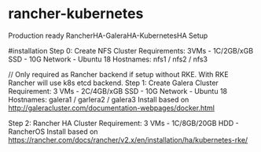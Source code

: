 # rancher-kubernetes
Production ready RancherHA-GaleraHA-KubernetesHA Setup


#installation
Step 0: Create NFS Cluster
Requirements: 3VMs - 1C/2GB/xGB SSD - 10G Network - Ubuntu 18
Hostnames: nfs1 / nfs2 / nfs3

// Only required as Rancher backend if setup without RKE. With RKE Rancher will use k8s etcd backend. 
Step 1: Create Galera Cluster 
Requirement: 3 VMs - 2C/4GB/xGB SSD - 10G Network - Ubuntu 18
Hostnames: galera1 / garlera2 / galera3
Install based on http://galeracluster.com/documentation-webpages/docker.html

Step 2: Rancher HA Cluster
Requirement: 3 VMs - 1C/8GB/20GB HDD - RancherOS
Install based on https://rancher.com/docs/rancher/v2.x/en/installation/ha/kubernetes-rke/
